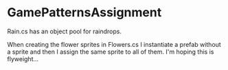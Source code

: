 # GamePatternsAssignment

Rain.cs has an object pool for raindrops.

When creating the flower sprites in Flowers.cs I instantiate a prefab without a sprite and then I assign
the same sprite to all of them. I'm hoping this is flyweight...
 
